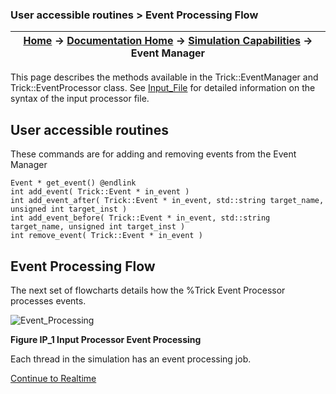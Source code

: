 ### User accessible routines > Event Processing Flow

| [Home](/trick) → [Documentation Home](../Documentation-Home) → [Simulation Capabilities](Simulation-Capabilities) → Event Manager |
|------------------------------------------------------------------|

This page describes the methods available in the Trick::EventManager and Trick::EventProcessor class.
See [Input_File](/trick/documentation/running_a_simulation/Input-File) for detailed information on the syntax of the input processor file.

## User accessible routines

These commands are for adding and removing events from the Event Manager

```
Event * get_event() @endlink
int add_event( Trick::Event * in_event )
int add_event_after( Trick::Event * in_event, std::string target_name, unsigned int target_inst )
int add_event_before( Trick::Event * in_event, std::string target_name, unsigned int target_inst )
int remove_event( Trick::Event * in_event )
```

## Event Processing Flow

The next set of flowcharts details how the %Trick Event Processor processes events.

![Event_Processing](images/event_processing.jpg)

<b>Figure IP_1 Input Processor Event Processing</b>

Each thread in the simulation has an event processing job.

[Continue to Realtime](Realtime)
